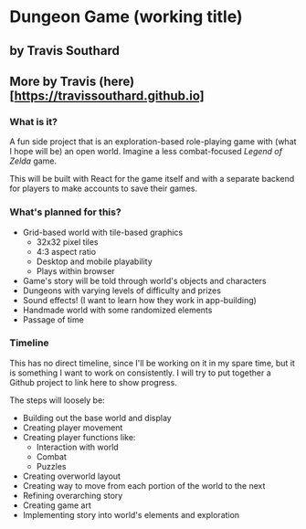 # Dungeon Game (working title)
## by Travis Southard
## More by Travis (here)[https://travissouthard.github.io]

### What is it?
A fun side project that is an exploration-based role-playing game with (what I hope will be) an open world. Imagine a less combat-focused *Legend of Zelda* game.

This will be built with React for the game itself and with a separate backend for players to make accounts to save their games.

### What's planned for this?
- Grid-based world with tile-based graphics
    - 32x32 pixel tiles
    - 4:3 aspect ratio
    - Desktop and mobile playability
    - Plays within browser
- Game's story will be told through world's objects and characters
- Dungeons with varying levels of difficulty and prizes
- Sound effects! (I want to learn how they work in app-building)
- Handmade world with some randomized elements
- Passage of time

### Timeline
This has no direct timeline, since I'll be working on it in my spare time, but it is something I want to work on consistently. I will try to put together a Github project to link here to show progress.

The steps will loosely be:
- Building out the base world and display
- Creating player movement
- Creating player functions like:
    - Interaction with world
    - Combat
    - Puzzles
- Creating overworld layout
- Creating way to move from each portion of the world to the next
- Refining overarching story
- Creating game art
- Implementing story into world's elements and exploration